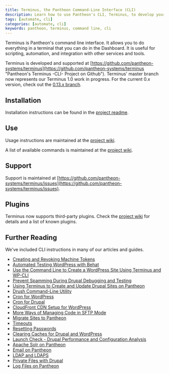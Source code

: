 ```yaml
---
title: Terminus, the Pantheon Command-Line Interface (CLI)
description: Learn how to use Pantheon's CLI, Terminus, to develop your Drupal sites from the command line.
tags: [automate, cli]
categories: [automate, cli]
keywords: pantheon, terminus, command line, cli
---
```

Terminus is Pantheon's command line interface. It allows you to do everything in a terminal that you can do in the Dashboard. It is useful for scripting, automation, and integration with other services and tools.

Terminus is developed and supported at [https://github.com/pantheon-systems/terminus](https://github.com/pantheon-systems/terminus "Pantheon's Terminus -CLI- Project on Github"). Terminus' master branch now represents our Terminus 1.0 work in progress. For the current 0.x version, check out the [0.13.x branch](https://github.com/pantheon-systems/terminus/tree/0.13.x). 



## Installation
Installation instructions can be found in the [project readme](https://github.com/pantheon-systems/terminus/tree/0.13.x#installation "Pantheon CLI readme, installation page on Github").

## Use
Usage instructions are maintained at the [project wiki](https://github.com/pantheon-systems/terminus/wiki/Usage "Pantheon CLI wiki, usage page on Github").

A list of available commands is maintained at the [project wiki](https://github.com/pantheon-systems/terminus/wiki/Available-Commands "Pantheon CLI wiki, commands page on Github").

## Support
Support is maintained at [https://github.com/pantheon-systems/terminus/issues](https://github.com/pantheon-systems/terminus/issues).

## Plugins
Terminus now supports third-party plugins. Check the [project wiki](https://github.com/pantheon-systems/terminus/wiki/Plugins) for details and a list of known plugins.

## Further Reading
We've included CLI instructions in many of our articles and guides.

- [Creating and Revoking Machine Tokens](/docs/machine-tokens/)
- [Automated Testing WordPress with Behat](/docs/guides/wordpress-automated-testing/)
- [Use the Command Line to Create a WordPress Site Using Terminus and WP-CLI](/docs/guides/wordpress-commandline/)
- [Prevent Spamming During Drupal Debugging and Testing](/docs/guides/rerouting-outbound-email/)
- [Using Terminus to Create and Update Drupal Sites on Pantheon](/docs/guides/terminus-drupal-site-management/)
- [Drush Command-Line Utility](/docs/drush)
- [Cron for WordPress](/docs/wordpress-cron/)
- [Cron for Drupal](/docs/drupal-cron/)
- [CloudFront CDN Setup for WordPress](/docs/wordpress-cloudfront/)
- [More Ways of Managing Code in SFTP Mode](/docs/more-sftp/)
- [Migrate Sites to Pantheon](/docs/migrate)
- [Timeouts](/docs/timeouts/)
- [Resetting Passwords](/docs/resetting-passwords/)
- [Clearing Caches for Drupal and WordPress](/docs/clear-caches/)
- [Launch Check - Drupal Performance and Configuration Analysis](/docs/drupal-launch-check/)
- [Apache Solr on Pantheon](/docs/solr)
- [Email on Pantheon](/docs/email)
- [LDAP and LDAPS](/docs/ldap-and-ldaps)
- [Private Files with Drupal](/docs/private-paths)
- [Log Files on Pantheon](/docs/logs)

